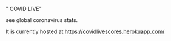 " COVID LIVE"

see global coronavirus stats.

It is currently hosted at https://covidlivescores.herokuapp.com/


